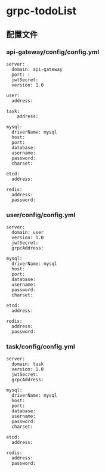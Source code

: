 # grpc-todoList
## 配置文件
### api-gateway/config/config.yml
```
server:
  domain: api-gateway
  port: :
  jwtSecret: 
  version: 1.0

user:
  address: 

task:
    address: 

mysql:
  driverName: mysql
  host: 
  port: 
  database: 
  username: 
  password: 
  charset: 

etcd:
  address: 

redis:
  address: 
  password:
  ```
### user/config/config.yml
```
server:
  domain: user
  version: 1.0
  jwtSecret: 
  grpcAddress: 

mysql:
  driverName: mysql
  host: 
  port: 
  database: 
  username: 
  password: 
  charset: 

etcd:
  address: 

redis:
  address: 
  password:
  ```
### task/config/config.yml
```
server:
  domain: task
  version: 1.0
  jwtSecret: 
  grpcAddress: 

mysql:
  driverName: mysql
  host: 
  port: 
  database: 
  username: 
  password: 
  charset: 

etcd:
  address: 

redis:
  address: 
  password:
  ```

